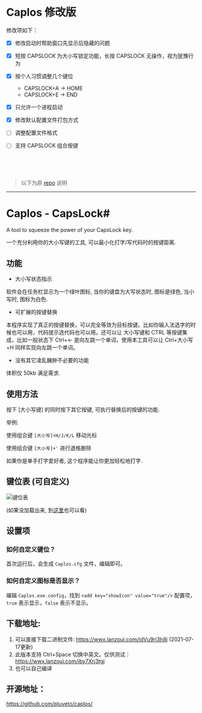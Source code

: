 # Caplos 修改版

修改项如下：
- [x] 修改启动时帮助窗口先显示后隐藏的问题
- [x] 短按 CAPSLOCK 为大小写锁定功能，长按 CAPSLOCK 无操作，视为犹豫行为
- [x] 按个人习惯调整几个键位 
   - CAPSLOCK+A -> HOME
   - CAPSLOCK+E -> END
- [x] 只允许一个进程启动
- [x] 修改默认配置文件打包方式
- [ ] 调整配置文件格式
- [ ] 支持 CAPSLOCK 组合按键


<br/>
<br/>
<br/>


> 以下为原 [repo](https://github.com/pluveto/caplos/) 说明 
----


# Caplos - CapsLock#

A tool to squeeze the power of your CapsLock key.

一个充分利用你的大小写键的工具, 可以最小化打字/写代码时的按键距离.

## 功能

* 大小写状态指示

软件会在任务栏显示为一个绿叶图标, 当你的键盘为大写状态时, 图标是绿色, 当小写时, 图标为白色.

* 可扩展的按键替换

本程序实现了真正的按键替换，可以完全等效为目标按键。比如你输入法选字的时候也可以用，代码提示选代码也可以用。还可以让 大小写键和 CTRL 等按键集成，比如一般状态下 Ctrl+← 是向左跳一个单词，使用本工具可以让 Ctrl+大小写+H 同样实现向左跳一个单词。

* 没有其它凌乱臃肿不必要的功能

体积仅 50kb 满足需求.

## 使用方法

按下 \[大小写键\] 的同时按下其它按键, 可执行替换后的按键的功能.

举例:

使用组合键 `[大小写]+H/J/K/L` 移动光标

使用组合键 `[大小写]+'` 进行退格删除

如果你是单手打字爱好者, 这个程序能让你更加轻松地打字.

## 键位表 (可自定义)

![键位表](https://pluvet-1251765364.cos.ap-chengdu.myqcloud.com/CDN/2019/07/27/1564216524.png)

(如果没加载出来, 到[这里](https://www.pluvet.com/archives/calos.html)也可以看)

## 设置项

### 如何自定义键位？

首次运行后，会生成 `Caplos.cfg` 文件，编辑即可。

### 如何自定义图标是否显示？

编辑 `Caplos.exe.config`，找到 `<add key="showIcon" value="true"/>` 配置项，`true`  表示显示，`false` 表示不显示。

## 下载地址:

1. 可以直接下载二进制文件: https://wwx.lanzoui.com/idVu9rj3h8j (2021-07-17更新)
2. 此版本支持 Ctrl+Space 切换中英文。仅供测试：https://wwx.lanzoui.com/iby7Xrj3tgj
3. 也可以自己编译

## 开源地址：

https://github.com/pluveto/caplos/

